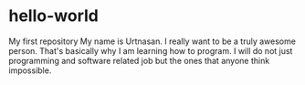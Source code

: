 # hello-world
My first repository
My name is Urtnasan. I really want to be a truly awesome person. 
That's basically why I am learning how to program. I will do not just programming and software related job but the ones that anyone think impossible. 
